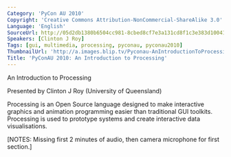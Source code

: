 ```yaml
---
Category: 'PyCon AU 2010'
Copyright: 'Creative Commons Attribution-NonCommercial-ShareAlike 3.0'
Language: 'English'
SourceUrl: http://05d2db1380b6504cc981-8cbed8cf7e3a131cd8f1c3e383d10041.r93.cf2.rackcdn.com/pycon-au-2010/457_pyconau-2010-an-introduction-to-processing.flv
Speakers: [Clinton J Roy]
Tags: [gui, multimedia, processing, pyconau, pyconau2010]
ThumbnailUrl: 'http://a.images.blip.tv/Pyconau-AnIntroductionToProcessing388.png'
Title: 'PyConAU 2010: An Introduction to Processing'
---
```

An Introduction to Processing

Presented by Clinton J Roy (University of Queensland)

Processing is an Open Source language designed to make interactive graphics
and animation programming easier than traditional GUI toolkits. Processing is
used to prototype systems and create interactive data visualisations.

[NOTES: Missing first 2 minutes of audio, then camera microphone for first
section.]

